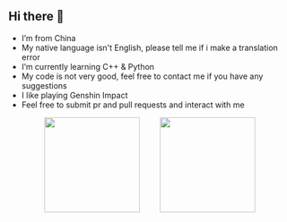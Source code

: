 ## Hi there 👋

-   I’m from China
-   My native language isn't English, please tell me if i make a translation error
-   I’m currently learning C++ & Python
-   My code is not very good, feel free to contact me if you have any suggestions
-   I like playing Genshin Impact
-   Feel free to submit pr and pull requests and interact with me


<div align="center">
<span>  </span>
<img height="170px" src="https://github-readme-stats.vercel.app/api?username=rwx9032" />
<span>  </span>
<img height="170px" src="https://github-readme-stats.vercel.app/api/top-langs/?username=rwx9032&layout=compact&langs_count=8" />
<span>  </span>
</div>
